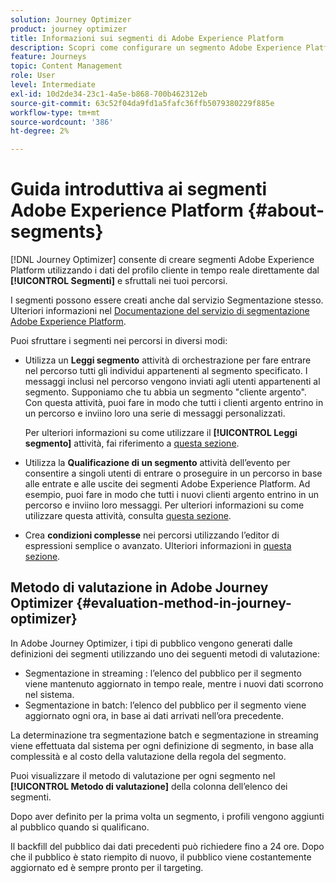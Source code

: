 ```yaml
---
solution: Journey Optimizer
product: journey optimizer
title: Informazioni sui segmenti di Adobe Experience Platform
description: Scopri come configurare un segmento Adobe Experience Platform
feature: Journeys
topic: Content Management
role: User
level: Intermediate
exl-id: 10d2de34-23c1-4a5e-b868-700b462312eb
source-git-commit: 63c52f04da9fd1a5fafc36ffb5079380229f885e
workflow-type: tm+mt
source-wordcount: '386'
ht-degree: 2%

---
```


# Guida introduttiva ai segmenti Adobe Experience Platform {#about-segments}

[!DNL Journey Optimizer]  consente di creare segmenti Adobe Experience Platform utilizzando i dati del profilo cliente in tempo reale direttamente dal **[!UICONTROL Segmenti]** e sfruttali nei tuoi percorsi.

I segmenti possono essere creati anche dal servizio Segmentazione stesso. Ulteriori informazioni nel [Documentazione del servizio di segmentazione Adobe Experience Platform](https://experienceleague.adobe.com/docs/experience-platform/segmentation/home.html).

Puoi sfruttare i segmenti nei percorsi in diversi modi:

* Utilizza un **Leggi segmento** attività di orchestrazione per fare entrare nel percorso tutti gli individui appartenenti al segmento specificato. I messaggi inclusi nel percorso vengono inviati agli utenti appartenenti al segmento. Supponiamo che tu abbia un segmento &quot;cliente argento&quot;. Con questa attività, puoi fare in modo che tutti i clienti argento entrino in un percorso e inviino loro una serie di messaggi personalizzati.

   Per ulteriori informazioni su come utilizzare il **[!UICONTROL Leggi segmento]** attività, fai riferimento a [questa sezione](../building-journeys/read-segment.md#configuring-segment-trigger-activity).

* Utilizza la **Qualificazione di un segmento** attività dell’evento per consentire a singoli utenti di entrare o proseguire in un percorso in base alle entrate e alle uscite dei segmenti Adobe Experience Platform. Ad esempio, puoi fare in modo che tutti i nuovi clienti argento entrino in un percorso e inviino loro messaggi. Per ulteriori informazioni su come utilizzare questa attività, consulta [questa sezione](../building-journeys/segment-qualification-events.md).

* Crea **condizioni complesse** nei percorsi utilizzando l’editor di espressioni semplice o avanzato. Ulteriori informazioni in [questa sezione](../building-journeys/condition-activity.md#using-a-segment).

## Metodo di valutazione in Adobe Journey Optimizer {#evaluation-method-in-journey-optimizer}

In Adobe Journey Optimizer, i tipi di pubblico vengono generati dalle definizioni dei segmenti utilizzando uno dei seguenti metodi di valutazione:

* Segmentazione in streaming : l’elenco del pubblico per il segmento viene mantenuto aggiornato in tempo reale, mentre i nuovi dati scorrono nel sistema.
* Segmentazione in batch: l’elenco del pubblico per il segmento viene aggiornato ogni ora, in base ai dati arrivati nell’ora precedente.

La determinazione tra segmentazione batch e segmentazione in streaming viene effettuata dal sistema per ogni definizione di segmento, in base alla complessità e al costo della valutazione della regola del segmento.

Puoi visualizzare il metodo di valutazione per ogni segmento nel **[!UICONTROL Metodo di valutazione]** della colonna dell’elenco dei segmenti.

Dopo aver definito per la prima volta un segmento, i profili vengono aggiunti al pubblico quando si qualificano.

Il backfill del pubblico dai dati precedenti può richiedere fino a 24 ore. Dopo che il pubblico è stato riempito di nuovo, il pubblico viene costantemente aggiornato ed è sempre pronto per il targeting.

